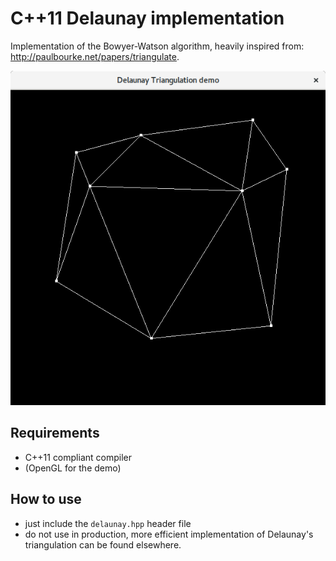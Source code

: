 # C++11 Delaunay implementation

Implementation of the Bowyer-Watson algorithm, heavily inspired from: http://paulbourke.net/papers/triangulate.

![Delaunay triangulation demo](delaunay.png)

## Requirements

* C++11 compliant compiler
* (OpenGL for the demo)

## How to use

* just include the ```delaunay.hpp``` header file
* do not use in production, more efficient implementation of Delaunay's triangulation can be found elsewhere.
